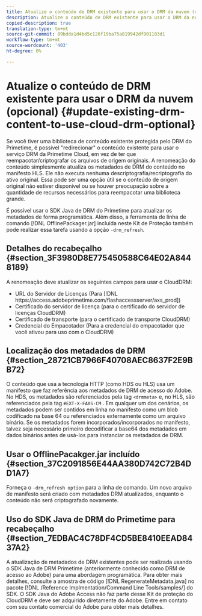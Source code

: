 ```yaml
---
title: Atualize o conteúdo de DRM existente para usar o DRM da nuvem (opcional)
description: Atualize o conteúdo de DRM existente para usar o DRM da nuvem (opcional)
copied-description: true
translation-type: tm+mt
source-git-commit: 89bdda1d4bd5c126f19ba75a819942df901183d1
workflow-type: tm+mt
source-wordcount: '403'
ht-degree: 0%

---
```



# Atualize o conteúdo de DRM existente para usar o DRM da nuvem (opcional) {#update-existing-drm-content-to-use-cloud-drm-optional}

Se você tiver uma biblioteca de conteúdo existente protegida pelo DRM do Primetime, é possível &quot;redirecionar&quot; o conteúdo existente para usar o serviço DRM da Primetime Cloud, em vez de ter que reempacotar/criptografar os arquivos de origem originais. A renomeação do conteúdo simplesmente atualiza os metadados de DRM do conteúdo no manifesto HLS. Ele não executa nenhuma descriptografia/recriptografia do ativo original. Essa pode ser uma opção útil se o conteúdo de origem original não estiver disponível ou se houver preocupação sobre a quantidade de recursos necessários para reempacotar uma biblioteca grande.

É possível usar o SDK Java de DRM do Primetime para atualizar os metadados de forma programática. Além disso, a ferramenta de linha de comando [!DNL OfflinePackager.jar] incluída neste Kit de Proteção também pode realizar essa tarefa usando a opção `-drm_refresh`.

## Detalhes do recabeçalho {#section_3F3980D8E775450588C64E02A8448189}

A renomeação deve atualizar os seguintes campos para usar o CloudDRM:

* URL do Servidor de Licenças (Para [!DNL ht<span></span>tps://access.adobeprimetime.com/flashaccessserver/axs_prod])
* Certificado do servidor de licença (para o certificado do servidor de licenças CloudDRM)
* Certificado de transporte (para o certificado de transporte CloudDRM)
* Credencial do Empacotador (Para a credencial do empacotador que você ativou para uso com o CloudDRM)

## Localização dos metadados de DRM {#section_28721CB7966F40708AEC8637F2E9BB72}

O conteúdo que usa a tecnologia HTTP (como HDS ou HLS) usa um manifesto que faz referência aos metadados de DRM de acesso do Adobe. No HDS, os metadados são referenciados pela tag `<drmmeta>` e, no HLS, são referenciados pela tag `#EXT-X-FAXS-CM` . Em qualquer um dos cenários, os metadados podem ser contidos em linha no manifesto como um blob codificado na base 64 ou referenciados externamente como um arquivo binário. Se os metadados forem incorporados/incorporados no manifesto, talvez seja necessário primeiro decodificar a base64 dos metadados em dados binários antes de usá-los para instanciar os metadados de DRM.

## Usar o OfflinePacakger.jar incluído {#section_37C2091856E44AA380D742C72B4DD1A7}

Forneça o `-drm_refresh option` para a linha de comando. Um novo arquivo de manifesto será criado com metadados DRM atualizados, enquanto o conteúdo não será criptografado novamente.

## Uso do SDK Java de DRM do Primetime para recabeçalho {#section_7EDBAC4C78DF4CD5BE8410EEAD8437A2}

A atualização de metadados de DRM existentes pode ser realizada usando o SDK Java de DRM Primetime (anteriormente conhecido como DRM de acesso ao Adobe) para uma abordagem programática. Para obter mais detalhes, consulte a amostra de código [!DNL RegenerateMetadata.java] no pacote [!DNL /Reference Implmentation/Command Line Tools/samples/] do SDK. O SDK Java do Adobe Access não faz parte desse Kit de proteção do CloudDRM e deve ser adquirido diretamente do Adobe. Entre em contato com seu contato comercial do Adobe para obter mais detalhes.